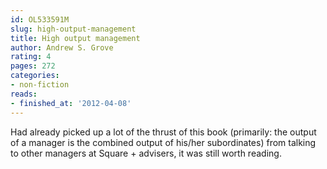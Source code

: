 ```yaml
---
id: OL533591M
slug: high-output-management
title: High output management
author: Andrew S. Grove
rating: 4
pages: 272
categories:
- non-fiction
reads:
- finished_at: '2012-04-08'
---
```

Had already picked up a lot of the thrust of this book (primarily: the output of a manager is the combined output of his/her subordinates) from talking to other managers at Square + advisers, it was still worth reading.
